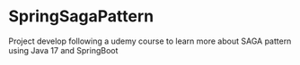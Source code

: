 # SpringSagaPattern
Project develop following a udemy course to learn more about SAGA pattern using Java 17 and SpringBoot

